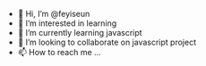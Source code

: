 - 👋 Hi, I’m @feyiseun
- 👀 I’m interested in learning
- 🌱 I’m currently learning javascript
- 💞️ I’m looking to collaborate on javascript project
- 📫 How to reach me ...

<!---
feyiseun/feyiseun is a ✨ special ✨ repository because its `README.md` (this file) appears on your GitHub profile.
You can click the Preview link to take a look at your changes.
--->

